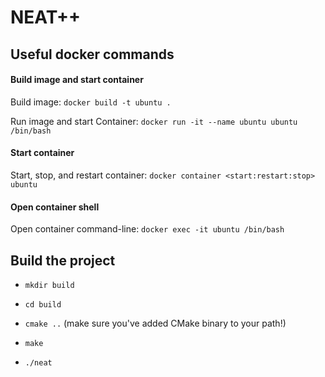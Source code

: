 # NEAT++

## Useful docker commands

#### Build image and start container
Build image: `docker build -t ubuntu .`

Run image and start Container: `docker run -it --name ubuntu ubuntu /bin/bash`

#### Start container
Start, stop, and restart container: `docker container <start:restart:stop> ubuntu`

#### Open container shell
Open container command-line: `docker exec -it ubuntu /bin/bash`

## Build the project

* `mkdir build`

* `cd build`

* `cmake ..` (make sure you've added CMake binary to your path!)

* `make`

* `./neat`
